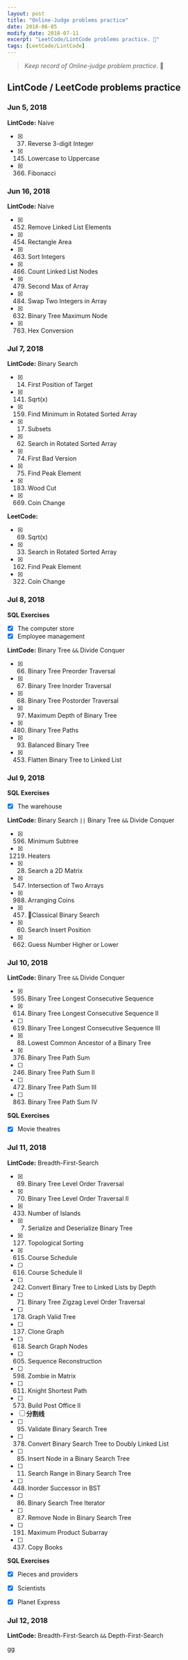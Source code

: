 ```yaml
---
layout: post
title: "Online-Judge problems practice"
date: 2018-06-05
modify_date: 2018-07-11
excerpt: "LeetCode/LintCode problems practice. 💪"
tags: [LeetCode/LintCode]
---
```


> *Keep record of Online-judge problem practice*. 💪

## LintCode / LeetCode problems practice


### Jun 5, 2018

**LintCode:** Naive

- [x] 37. Reverse 3-digit Integer
- [x] 145. Lowercase to Uppercase
- [x] 366. Fibonacci


### Jun 16, 2018

**LintCode:** Naive

- [x] 452. Remove Linked List Elements
- [x] 454. Rectangle Area
- [x] 463. Sort Integers
- [x] 466. Count Linked List Nodes
- [x] 479. Second Max of Array
- [x] 484. Swap Two Integers in Array
- [x] 632. Binary Tree Maximum Node
- [x] 763. Hex Conversion


### Jul 7, 2018

**LintCode:** Binary Search

- [x] 14. First Position of Target
- [x] 141. Sqrt(x)
- [x] 159. Find Minimum in Rotated Sorted Array
- [x] 17. Subsets
- [x] 62. Search in Rotated Sorted Array
- [x] 74. First Bad Version
- [x] 75. Find Peak Element
- [x] 183. Wood Cut
- [x] 669. Coin Change

**LeetCode:**

- [x] 69. Sqrt(x)
- [x] 33. Search in Rotated Sorted Array
- [x] 162. Find Peak Element
- [x] 322. Coin Change


### Jul 8, 2018

**SQL Exercises**

- [x] The computer store
- [x] Employee management

**LintCode:** Binary Tree `&&` Divide Conquer

- [x] 66. Binary Tree Preorder Traversal
- [x] 67. Binary Tree Inorder Traversal
- [x] 68. Binary Tree Postorder Traversal
- [x] 97. Maximum Depth of Binary Tree
- [x] 480. Binary Tree Paths
- [x] 93. Balanced Binary Tree
- [x] 453. Flatten Binary Tree to Linked List


### Jul 9, 2018

**SQL Exercises**

- [x] The warehouse

**LintCode:**  Binary Search `||` Binary Tree `&&` Divide Conquer

- [x] 596. Minimum Subtree
- [x] 1219. Heaters
- [x] 28. Search a 2D Matrix
- [x] 547. Intersection of Two Arrays
- [x] 988. Arranging Coins
- [x] 457. Classical Binary Search
- [x] 60. Search Insert Position
- [x] 662. Guess Number Higher or Lower


### Jul 10, 2018

**LintCode:**  Binary Tree `&&` Divide Conquer

- [x] 595. Binary Tree Longest Consecutive Sequence
- [x] 614. Binary Tree Longest Consecutive Sequence II
- [ ] 619. Binary Tree Longest Consecutive Sequence III
- [x] 88. Lowest Common Ancestor of a Binary Tree
- [x] 376. Binary Tree Path Sum
- [ ] 246. Binary Tree Path Sum II
- [ ] 472. Binary Tree Path Sum III
- [ ] 863. Binary Tree Path Sum IV

**SQL Exercises**

- [x] Movie theatres


### Jul 11, 2018

**LintCode:**  Breadth-First-Search

- [x] 69. Binary Tree Level Order Traversal
- [x] 70. Binary Tree Level Order Traversal II
- [x] 433. Number of Islands
- [x] 7. Serialize and Deserialize Binary Tree
- [x] 127. Topological Sorting
- [x] 615. Course Schedule
- [ ] 616. Course Schedule II
- [ ] 242. Convert Binary Tree to Linked Lists by Depth
- [ ] 71. Binary Tree Zigzag Level Order Traversal
- [ ] 178. Graph Valid Tree
- [ ] 137. Clone Graph
- [ ] 618. Search Graph Nodes
- [ ] 605. Sequence Reconstruction
- [ ] 598. Zombie in Matrix
- [ ] 611. Knight Shortest Path
- [ ] 573. Build Post Office II
- [ ] **分割线**
- [ ] 95. Validate Binary Search Tree
- [ ] 378. Convert Binary Search Tree to Doubly Linked List
- [ ] 85. Insert Node in a Binary Search Tree
- [ ] 11. Search Range in Binary Search Tree
- [ ] 448. Inorder Successor in BST
- [ ] 86. Binary Search Tree Iterator
- [ ] 87. Remove Node in Binary Search Tree
- [ ] 191. Maximum Product Subarray
- [ ] 437. Copy Books


**SQL Exercises**

- [x] Pieces and providers
- [x] Scientists
- [x] Planet Express


### Jul 12, 2018

**LintCode:**  Breadth-First-Search `&&` Depth-First-Search




























gg
